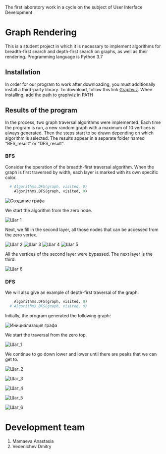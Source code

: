 The first laboratory work in a cycle on the subject of User Interface Development

# Graph Rendering

This is a student project in which it is necessary to implement algorithms for breadth-first search and depth-first search on graphs, as well as their rendering. Programming language is Python 3.7

## Installation

In order for our program to work after downloading, you must additionally install a third-party library. To download, follow this link [Graphviz](https://graphviz.org/download/). When installing, add the path to graphviz in PATH

## Results of the program
In the process, two graph traversal algorithms were implemented. Each time the program is run, a new random graph with a maximum of 10 vertices is always generated. Then the steps start to be drawn depending on which algorithm is selected. The results appear in a separate folder named "BFS_result" or "DFS_result". 

### BFS
Consider the operation of the breadth-first traversal algorithm.
When the graph is first traversed by width, each layer is marked with its own specific color.

```python
  # Algorithms.DFS(graph, visited, 0)
    Algorithms.BFS(graph, visited, 0)
```
![Создание графа](https://github.com/Brightest-Sunshine/-pictures-for-README-files/blob/master/pics/BFS_0.JPG)

We start the algorithm from the zero node.

![Шаг 1](https://github.com/Brightest-Sunshine/-pictures-for-README-files/blob/master/pics/BFS_1.JPG)

Next, we fill in the second layer, all those nodes that can be accessed from the zero vertex.

![Шаг 2](https://github.com/Brightest-Sunshine/-pictures-for-README-files/blob/master/pics/BFS_2.JPG)
![Шаг 3](https://github.com/Brightest-Sunshine/-pictures-for-README-files/blob/master/pics/BFS_3.JPG)
![Шаг 4](https://github.com/Brightest-Sunshine/-pictures-for-README-files/blob/master/pics/BFS_4.JPG)
![Шаг 5](https://github.com/Brightest-Sunshine/-pictures-for-README-files/blob/master/pics/BFS_5.JPG)

All the vertices of the second layer were bypassed. The next layer is the third.

![Шаг 6](https://github.com/Brightest-Sunshine/-pictures-for-README-files/blob/master/pics/BFS_6.JPG)

### DFS
We will also give an example of depth-first traversal of the graph.

```python
    Algorithms.DFS(graph, visited, 0)
  # Algorithms.BFS(graph, visited, 0)
```

Initially, the program generated the following graph:

![Инициализация графа](https://github.com/Brightest-Sunshine/-pictures-for-README-files/blob/master/pics/DFS_0.JPG)

We start the traversal from the zero top.

![Шаг_1](https://github.com/Brightest-Sunshine/-pictures-for-README-files/blob/master/pics/DFS_1.JPG)

We continue to go down lower and lower until there are peaks that we can get to.

![Шаг_2](https://github.com/Brightest-Sunshine/-pictures-for-README-files/blob/master/pics/DFS_2.JPG)

![Шаг_3](https://github.com/Brightest-Sunshine/-pictures-for-README-files/blob/master/pics/DFS_3.JPG)

![Шаг_4](https://github.com/Brightest-Sunshine/-pictures-for-README-files/blob/master/pics/DFS_4.JPG)

![Шаг_5](https://github.com/Brightest-Sunshine/-pictures-for-README-files/blob/master/pics/DFS_5.JPG)

![Шаг_6](https://github.com/Brightest-Sunshine/-pictures-for-README-files/blob/master/pics/DFS_6.JPG)

# Development team
1. Mamaeva Anastasia
2. Vedenichev Dmitry

